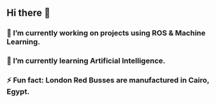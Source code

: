 ## Hi there 👋
### 🔭 I’m currently working on projects using ROS & Machine Learning.
### 🌱 I’m currently learning Artificial Intelligence.
### ⚡ Fun fact: London Red Busses are manufactured in Cairo, Egypt.


<!--
**Hussain-AB/Hussain-AB** is a ✨ _special_ ✨ repository because its `README.md` (this file) appears on your GitHub profile.

Here are some ideas to get you started:

- 🔭 I’m currently working on projects using ROS & Machine Learning.
- 🌱 I’m currently learning Artificial Intelligence.
- ⚡ Fun fact: London Red Busses are manufactured in Cairo, Egypt.
-->
